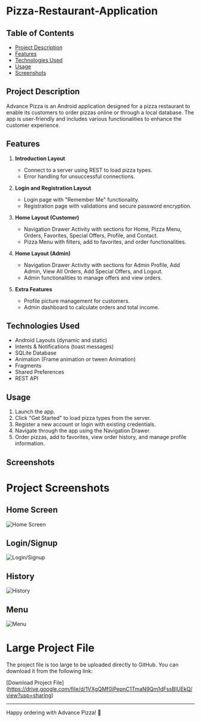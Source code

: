 # Pizza-Restaurant-Application

## Table of Contents
- [Project Description](#project-description)
- [Features](#features)
- [Technologies Used](#technologies-used)
- [Usage](#usage)
- [Screenshots](#screenshots)

## Project Description
Advance Pizza is an Android application designed for a pizza restaurant to enable its customers to order pizzas online or through a local database. The app is user-friendly and includes various functionalities to enhance the customer experience.

## Features
1. **Introduction Layout**
   - Connect to a server using REST to load pizza types.
   - Error handling for unsuccessful connections.

2. **Login and Registration Layout**
   - Login page with "Remember Me" functionality.
   - Registration page with validations and secure password encryption.

3. **Home Layout (Customer)**
   - Navigation Drawer Activity with sections for Home, Pizza Menu, Orders, Favorites, Special Offers, Profile, and Contact.
   - Pizza Menu with filters, add to favorites, and order functionalities.

4. **Home Layout (Admin)**
   - Navigation Drawer Activity with sections for Admin Profile, Add Admin, View All Orders, Add Special Offers, and Logout.
   - Admin functionalities to manage offers and view orders.

5. **Extra Features**
   - Profile picture management for customers.
   - Admin dashboard to calculate orders and total income.

## Technologies Used
- Android Layouts (dynamic and static)
- Intents & Notifications (toast messages)
- SQLite Database
- Animation (Frame animation or tween Animation)
- Fragments
- Shared Preferences
- REST API

## Usage
1. Launch the app.
2. Click "Get Started" to load pizza types from the server.
3. Register a new account or login with existing credentials.
4. Navigate through the app using the Navigation Drawer.
5. Order pizzas, add to favorites, view order history, and manage profile information.

## Screenshots
# Project Screenshots

## Home Screen
![Home Screen](https://github.com/HalaGholeh/Pizza-Restaurant-Application/blob/main/screenshots/start.jpg?raw=true)

## Login/Signup
![Login/Signup](https://github.com/HalaGholeh/Pizza-Restaurant-Application/blob/main/screenshots/logIn_signUp.jpg?raw=true)

## History
![History](https://github.com/HalaGholeh/Pizza-Restaurant-Application/blob/main/screenshots/history.jpg?raw=true)

## Menu
![Menu](https://github.com/HalaGholeh/Pizza-Restaurant-Application/blob/main/screenshots/menu.jpg?raw=true)


# Large Project File

The project file is too large to be uploaded directly to GitHub. You can download it from the following link:

[Download Project File] (https://drive.google.com/file/d/1VXgQMf0iPepnC1TmaN9Qm1dFssBIUEkQ/view?usp=sharing)

---

Happy ordering with Advance Pizza! 🍕

